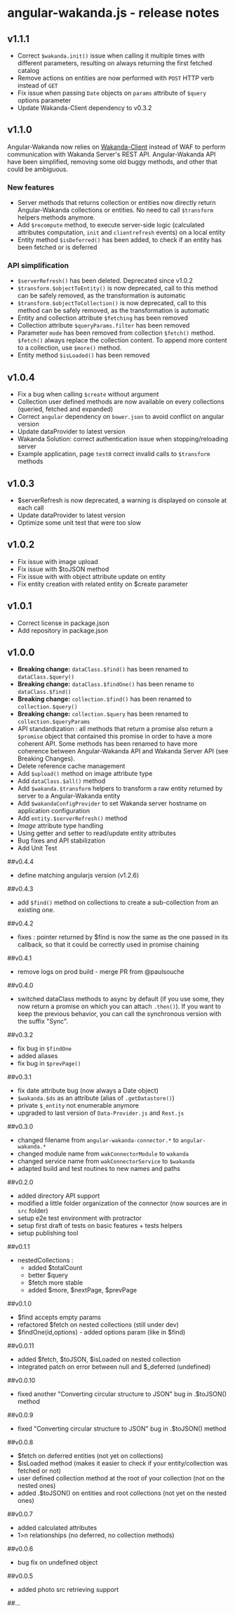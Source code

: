 angular-wakanda.js - release notes
===================================================

## v1.1.1

* Correct `$wakanda.init()` issue when calling it multiple times with different parameters, resulting on always returning the first fetched catalog
* Remove actions on entities are now performed with `POST` HTTP verb instead of `GET`
* Fix issue when passing `Date` objects on `params` attribute of `$query` options parameter
* Update Wakanda-Client dependency to v0.3.2

## v1.1.0

Angular-Wakanda now relies on [Wakanda-Client](https://github.com/Wakanda/wakanda-javascript-client) instead of WAF to perform communication with Wakanda Server's REST API.
Angular-Wakanda API have been simplified, removing some old buggy methods, and other that could be ambiguous.

### New features

* Server methods that returns collection or entities now directly return Angular-Wakanda collections or entities. No need to call `$transform` helpers methods anymore.
* Add `$recompute` method, to execute server-side logic (calculated attributes computation, `init` and `clientrefresh` events) on a local entity
* Entity method `$isDeferred()` has been added, to check if an entity has been fetched or is deferred

### API simplification

* `$serverRefresh()` has been deleted. Deprecated since v1.0.2
* `$transform.$objectToEntity()` is now deprecated, call to this method can be safely removed, as the transformation is automatic
* `$transform.$objectToCollection()` is now deprecated, call to this method can be safely removed, as the transformation is automatic
* Entity and collection attribute `$fetching` has been removed
* Collection attribute `$queryParams.filter` has been removed
* Parameter `mode` has been removed from collection `$fetch()` method. `$fetch()` always replace the collection content. To append more content to a collection, use `$more()` method.
* Entity method `$isLoaded()` has been removed

## v1.0.4
* Fix a bug when calling `$create` without argument
* Collection user defined methods are now available on every collections (queried, fetched and expanded)
* Correct `angular` dependency on `bower.json` to avoid conflict on angular version
* Update dataProvider to latest version
* Wakanda Solution: correct authentication issue when stopping/reloading server
* Example application, page `test8` correct invalid calls to `$transform` methods

## v1.0.3
* $serverRefresh is now deprecated, a warning is displayed on console at each call
* Update dataProvider to latest version
* Optimize some unit test that were too slow

## v1.0.2
* Fix issue with image upload
* Fix issue with $toJSON method
* Fix issue with with object attribute update on entity
* Fix entity creation with related entity on $create parameter

## v1.0.1
* Correct license in package.json
* Add repository in package.json

## v1.0.0
* **Breaking change:** `dataClass.$find()` has been renamed to `dataClass.$query()`
* **Breaking change:** `dataClass.$findOne()` has been rename to `dataClass.$find()`
* **Breaking change:** `collection.$find()` has been renamed to `collection.$query()`
* **Breaking change:** `collection.$query` has been renamed to `collection.$queryParams`
* API standardization : all methods that return a promise also return a `$promise` object that contained this promise in order to have a more coherent API. Some methods has been renamed to have more coherence between Angular-Wakanda API and Wakanda Server API (see Breaking Changes).
* Delete reference cache management
* Add `$upload()` method on image attribute type
* Add `dataClass.$all()` method
* Add `$wakanda.$transform` helpers to transform a raw entity returned by server to a Angular-Wakanda entity
* Add `$wakandaConfigProvider` to set Wakanda server hostname on application configuration
* Add `entity.$serverRefresh()` method
* *Image* attribute type handling
* Using getter and setter to read/update entity attributes
* Bug fixes and API stabilization
* Add Unit Test

##v0.4.4
* define matching angularjs version (v1.2.6)

##v0.4.3
* add `$find()` method on collections to create a sub-collection from an existing one.

##v0.4.2
* fixes : pointer returned by $find is now the same as the one passed in its callback, so that it could be correctly used in promise chaining

##v0.4.1
* remove logs on prod build - merge PR from @paulsouche

##v0.4.0
* switched dataClass methods to async by default (if you use some, they now return a promise on which you can attach `.then()`). If you want to keep the previous behavior, you can call the synchronous version with the suffix "Sync".

##v0.3.2
* fix bug in `$findOne`
* added aliases
* fix bug in `$prevPage()`

##v0.3.1
* fix date attribute bug (now always a Date object)
* `$wakanda.$ds` as an attribute (alias of `.getDatastore()`)
* private `$_entity` not enumerable anymore
* upgraded to last version of `Data-Provider.js` and `Rest.js`

##v0.3.0
* changed filename from `angular-wakanda-connector.*` to `angular-wakanda.*`
* changed module name from `wakConnectorModule` to `wakanda`
* changed service name from `wakConnectorService` to `$wakanda`
* adapted build and test routines to new names and paths

##v0.2.0
* added directory API support
* modified a little folder organization of the connector (now sources are in `src` folder)
* setup e2e test environment with protractor
* setup first draft of tests on basic features + tests helpers
* setup publishing tool

##v0.1.1
* nestedCollections :
	* added $totalCount
	* better $query
	* $fetch more stable
	* added $more, $nextPage, $prevPage

##v0.1.0
* $find accepts empty params
* refactored $fetch on nested collections (still under dev)
* $findOne(id,options) - added options param (like in $find)

##v0.0.11
* added $fetch, $toJSON, $isLoaded on nested collection
* integrated patch on error between null and $_deferred (undefined)

##v0.0.10
* fixed another "Converting circular structure to JSON" bug in .$toJSON() method

##v0.0.9
* fixed "Converting circular structure to JSON" bug in .$toJSON() method

##v0.0.8
* $fetch on deferred entities (not yet on collections)
* $isLoaded method (makes it easier to check if your entity/collection was fetched or not)
* user defined collection method at the root of your collection (not on the nested ones)
* added .$toJSON() on entities and root collections (not yet on the nested ones)

##v0.0.7
* added calculated attributes
* 1>n relationships (no deferred, no collection methods)

##v0.0.6
* bug fix on undefined object

##v0.0.5
* added photo src retrieving support

##...
